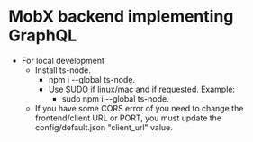 # MobX backend implementing GraphQL

- For local development
  - Install ts-node.
    - npm i --global ts-node.
    - Use SUDO if linux/mac and if requested. Example:
      - sudo npm i --global ts-node.
  - If you have some CORS error of you need to change the frontend/client URL or PORT, you must update the config/default.json
    "client_url" value.
